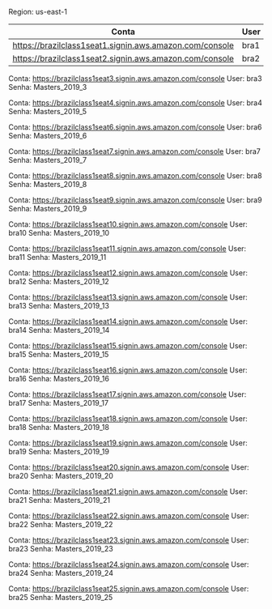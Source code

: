 Region: us-east-1

Conta|User| Senha
-----|----|------
https://brazilclass1seat1.signin.aws.amazon.com/console | bra1 | Masters_2019_1
https://brazilclass1seat2.signin.aws.amazon.com/console | bra2 | Masters_2019_2

Conta: https://brazilclass1seat3.signin.aws.amazon.com/console
User: bra3
Senha: Masters_2019_3

Conta: https://brazilclass1seat4.signin.aws.amazon.com/console
User: bra4
Senha: Masters_2019_5

Conta: https://brazilclass1seat6.signin.aws.amazon.com/console
User: bra6
Senha: Masters_2019_6

Conta: https://brazilclass1seat7.signin.aws.amazon.com/console
User: bra7
Senha: Masters_2019_7

Conta: https://brazilclass1seat8.signin.aws.amazon.com/console
User: bra8
Senha: Masters_2019_8

Conta: https://brazilclass1seat9.signin.aws.amazon.com/console
User: bra9
Senha: Masters_2019_9

Conta: https://brazilclass1seat10.signin.aws.amazon.com/console
User: bra10
Senha: Masters_2019_10

Conta: https://brazilclass1seat11.signin.aws.amazon.com/console
User: bra11
Senha: Masters_2019_11

Conta: https://brazilclass1seat12.signin.aws.amazon.com/console
User: bra12
Senha: Masters_2019_12

Conta: https://brazilclass1seat13.signin.aws.amazon.com/console
User: bra13
Senha: Masters_2019_13

Conta: https://brazilclass1seat14.signin.aws.amazon.com/console
User: bra14
Senha: Masters_2019_14

Conta: https://brazilclass1seat15.signin.aws.amazon.com/console
User: bra15
Senha: Masters_2019_15

Conta: https://brazilclass1seat16.signin.aws.amazon.com/console
User: bra16
Senha: Masters_2019_16

Conta: https://brazilclass1seat17.signin.aws.amazon.com/console
User: bra17
Senha: Masters_2019_17

Conta: https://brazilclass1seat18.signin.aws.amazon.com/console
User: bra18
Senha: Masters_2019_18

Conta: https://brazilclass1seat19.signin.aws.amazon.com/console
User: bra19
Senha: Masters_2019_19

Conta: https://brazilclass1seat20.signin.aws.amazon.com/console
User: bra20
Senha: Masters_2019_20

Conta: https://brazilclass1seat21.signin.aws.amazon.com/console
User: bra21
Senha: Masters_2019_21

Conta: https://brazilclass1seat22.signin.aws.amazon.com/console
User: bra22
Senha: Masters_2019_22

Conta: https://brazilclass1seat23.signin.aws.amazon.com/console
User: bra23
Senha: Masters_2019_23

Conta: https://brazilclass1seat24.signin.aws.amazon.com/console
User: bra24
Senha: Masters_2019_24

Conta: https://brazilclass1seat25.signin.aws.amazon.com/console
User: bra25
Senha: Masters_2019_25
